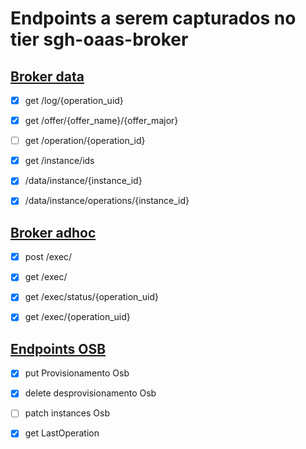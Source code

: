 # Endpoints a serem capturados no tier sgh-oaas-broker


## [Broker data](https://oaas-broker.nuvem.bb.com.br/data/doc/)

- [X] get /log/{operation_uid}

- [X] get /offer/{offer_name}/{offer_major}

- [ ] get /operation/{operation_id}

- [X] get /instance/ids
      
- [X] /data/instance/{instance_id}

- [X] /data/instance/operations/{instance_id}
 
 
## [Broker adhoc](https://oaas-broker.nuvem.bb.com.br/adhoc/doc/)

- [X] post /exec/

- [X] get /exec/

- [X] get /exec/status/{operation_uid}

- [X] get /exec/{operation_uid}

## [Endpoints OSB](https://fontes.intranet.bb.com.br/sgh/publico/atendimento/-/wikis/construcao-ofertas/recursos/integracao/integracao-de-plataformas-externas-e-endpoints#open-service-broker-osb)

- [X] put Provisionamento Osb
      
- [X] delete desprovisionamento Osb
      
- [ ] patch instances Osb
  
- [X] get LastOperation
      
      
 

  
